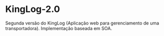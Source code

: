 # KingLog-2.0
Segunda versão do KingLog (Aplicação web para gerenciamento de uma transportadora). Implementação baseada em SOA.
